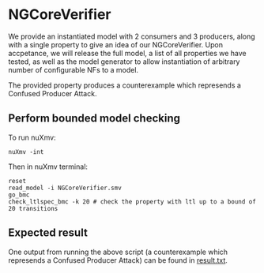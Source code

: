 # NGCoreVerifier

We provide an instantiated model with 2 consumers and 3 producers, along with a single property to give an idea of our NGCoreVerifier. Upon accpetance, we will release the full model, a list of all properties we have tested, as well as the model generator to allow instantiation of arbitrary number of configurable NFs to a model.  

The provided property produces a counterexample which represends a Confused Producer Attack. 

## Perform bounded model checking
To run nuXmv:

```
nuXmv -int
```

Then in nuXmv terminal:
```
reset
read_model -i NGCoreVerifier.smv
go_bmc
check_ltlspec_bmc -k 20 # check the property with ltl up to a bound of 20 transitions
```

## Expected result
One output from running the above script (a counterexample which represends a Confused Producer Attack) can be found in [result.txt](https://github.com/50880606/NGCoreVerifier/blob/main/result.txt).
